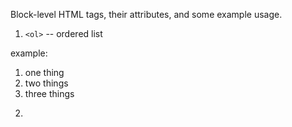 Block-level HTML tags, their attributes, and some example usage.

1. `<ol>` -- ordered list

example:
<ol>
  <li>one thing</li>
  <li>two things</li>
  <li>three things</li>
</ol>

2. 

